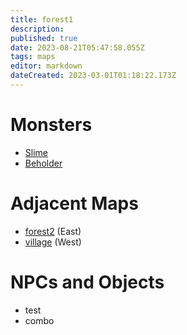 ```yaml
---
title: forest1
description: 
published: true
date: 2023-08-21T05:47:58.055Z
tags: maps
editor: markdown
dateCreated: 2023-03-01T01:18:22.173Z
---
```


# Monsters
 * [Slime](/monsters/slime)
 * [Beholder](/monsters/beholder)

# Adjacent Maps
 * [forest2](/maps/forest2) (East)
 * [village](/maps/village) (West)

# NPCs and Objects
 * test
 * combo
